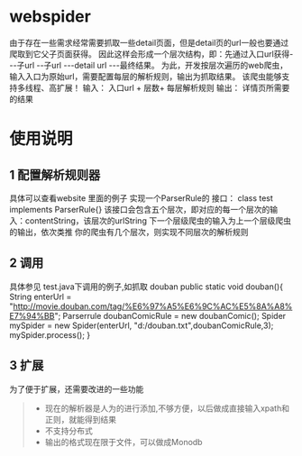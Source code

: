 webspider
=========

由于存在一些需求经常需要抓取一些detail页面，但是detail页的url一般也要通过爬取到它父子页面获得。
因此这样会形成一个层次结构，即：先通过入口url获得---子url --子url ---detail url ---最终结果。
为此，开发按层次遍历的web爬虫，输入入口为原始url，需要配置每层的解析规则，输出为抓取结果。
该爬虫能够支持多线程、高扩展！
输入： 入口url + 层数+ 每层解析规则
输出： 详情页所需要的结果



使用说明
====================
1  配置解析规则器
---------------------

具体可以查看website 里面的例子
实现一个ParserRule的 接口：  class test implements ParserRule{}
该接口会包含五个层次，即对应的每一个层次的输入：contentString，该层次的urlString
下一个层级爬虫的输入为上一个层级爬虫的输出，依次类推
你的爬虫有几个层次，则实现不同层次的解析规则

2  调用
----------------------

具体参见  test.java下调用的例子,如抓取 douban
	 public static void douban(){
		String enterUrl = "http://movie.douban.com/tag/%E6%97%A5%E6%9C%AC%E5%8A%A8%E7%94%BB";
		Parserrule doubanComicRule = new doubanComic();
		Spider mySpider = new Spider(enterUrl, "d:/douban.txt",doubanComicRule,3);
		mySpider.process();
	 }

3 扩展
-----------------------
为了便于扩展，还需要改进的一些功能

> * 现在的解析器是人为的进行添加,不够方便，以后做成直接输入xpath和正则，就能得到结果
> * 不支持分布式
> * 输出的格式现在限于文件，可以做成Monodb

